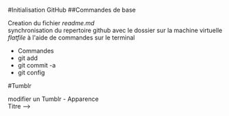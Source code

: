 #Initialisation GitHub
##Commandes de base

Creation du fichier *readme.md*  
synchronisation du repertoire github avec le dossier sur la machine virtuelle *flatfile*
à l'aide de commandes sur le terminal  

* Commandes  
 * git add 
 * git commit -a 
 * git config 



#Tumblr  

modifier un Tumblr - Apparence  
Titre --> <title> {Title}  
description --> <meta> {MetaDescription}  
avatar => favicon (20) {Favicon}  
Font ) {TitleFont}  
Couleur ) {Color}  
Bannière  
